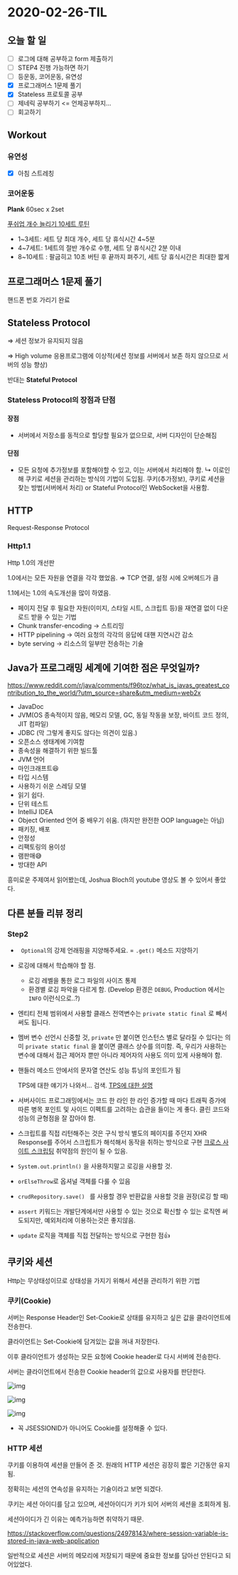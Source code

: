 # 2020-02-26-TIL

## 오늘 할 일

- [ ] 로그에 대해 공부하고 form 제출하기
- [ ] STEP4 진행 가능하면 하기
- [ ] 등운동, 코어운동, 유연성
- [x] 프로그래머스 1문제 풀기
- [x] Stateless 프로토콜 공부
- [ ] 제네릭 공부하기 <= 언제공부하지...
- [ ] 회고하기

## Workout

### 유연성

- [x] 아침 스트레칭 

### 코어운동

**Plank** 60sec x 2set

[푸쉬업 개수 늘리기 10세트 루틴](https://www.youtube.com/watch?v=Ck-amAgGM00)

- 1~3세트: 세트 당 최대 개수, 세트 당 휴식시간 4~5분
- 4~7세트: 1세트의 절반 개수로 수행, 세트 당 휴식시간 2분 이내
- 8~10세트 : 팔굽히고 10초 버틴 후 끝까지 펴주기, 세트 당 휴식시간은 최대한 짧게

## 프로그래머스 1문제 풀기

핸드폰 번호 가리기 완료

## Stateless Protocol

⇒ 세션 정보가 유지되지 않음

⇒ High volume 응용프로그램에 이상적(세션 정보를 서버에서 보존 하지 않으므로 서버의 성능 향상)

반대는 **Stateful Protocol**

### Stateless Protocol의 장점과 단점

#### 장점

- 서버에서 저장소를 동적으로 할당할 필요가 없으므로, 서버 디자인이 단순해짐

#### 단점

- 모든 요청에 추가정보를 포함해야할 수 있고, 이는 서버에서 처리해야 함.
  ↳  이로인해 쿠키로 세션을 관리하는 방식의 기법이 도입됨.
  쿠키(추가정보), 쿠키로 세션을 찾는 방법(서버에서 처리)
  or Stateful Protocol인 WebSocket을 사용함.

## HTTP

Request-Response Protocol

### Http1.1

Http 1.0의 개선판

1.0에서는 모든 자원을 연결을 각각 했었음. ⇒ TCP 연결, 설정 시에 오버헤드가 큼

1.1에서는 1.0의 속도개선을 많이 하였음.

- 페이지 전달 후 필요한 자원(이미지, 스타일 시트, 스크립트 등)을 재연결 없이 다운로드 받을 수 있는 기법
- Chunk transfer-encoding → 스트리밍
- HTTP pipelining → 여러 요청의 각각의 응답에 대핸 지연시간 감소
- byte serving → 리소스의 일부만 전송하는 기술

## Java가 프로그래밍 세계에 기여한 점은 무엇일까?

https://www.reddit.com/r/java/comments/f96toz/what_is_javas_greatest_contribution_to_the_world/?utm_source=share&utm_medium=web2x

- JavaDoc
- JVM(OS 종속적이지 않음, 메모리 모델, GC, 동일 작동을 보장, 바이트 코드 정의, JIT 컴파일)
- JDBC (막 그렇게 좋지도 않다는 의견이 있음.)
- 오픈소스 생태계에 기여함
- 종속성을 해결하기 위한 빌드툴
- JVM 언어
- 마인크래프트😆
- 타입 시스템
- 사용하기 쉬운 스레딩 모델
- 읽기 쉽다.
- 단위 테스트
- IntelliJ IDEA
- Object Oriented 언어 중 배우기 쉬움. (하지만 완전한 OOP language는 아님)
- 패키징, 배포
- 안정성
- 리팩토링의 용이성
- 램판매😅
- 방대한 API

흥미로운 주제여서 읽어봤는데, Joshua Bloch의 youtube 영상도 볼 수 있어서 좋았다.

## 다른 분들 리뷰 정리

### Step2

- ` Optional`의 강제 언래핑을 지양해주세요. =  `.get()` 메소드 지양하기

- 로깅에 대해서 학습해야 할 점.

  - 로깅 레벨을 통한 로그 파일의 사이즈 통제
  - 환경별 로깅 파악을 다르게 함. (Develop 환경은 `DEBUG`, Production 에서는 `INFO` 이런식으로..?)

- 엔티티 전체 범위에서 사용할 클래스 전역변수는 `private static final` 로 빼서 써도 됩니다.

- 멤버 변수 선언시 신중할 것, `private` 만 붙이면 인스턴스 별로 달라질 수 있다는 의미
  `private static final` 을 붙이면 클래스 상수를 의미함.
  즉, 우리가 사용하는 변수에 대해서 접근 제어자 뿐만 아니라 제어자의 사용도 의미 있게 사용해야 함.

- 핸들러 메소드 안에서의 문자열 연산도 성능 튜닝의 포인트가 됨

  TPS에 대한 얘기가 나와서... 검색. [TPS에 대한 설명](https://realforce111.tistory.com/48)

- 서버사이드 프로그래밍에서는 코드 한 라인 한 라인 증가할 때 마다 트래픽 증가에 따른 병목 포인트 및 사이드 이펙트를 고려하는 습관을 들이는 게 좋다. 클린 코드와 성능의 균형점을 잘 잡아야 함.

- 스크립트를 직접 리턴해주는 것은 구식 방식
  별도의 페이지를 주던지 XHR Response를 주어서 스크립트가 해석해서 동작을 취하는 방식으로 구현
  [크로스 사이트 스크립팅](https://ko.wikipedia.org/wiki/사이트_간_스크립팅) 취약점의 원인이 될 수 있음.

- `System.out.println()` 을 사용하지말고 로깅을 사용할 것.

- `orElseThrow`로 옵셔널 객체를 다룰 수 있음

- `crudRepository.save() ` 를 사용할 경우 반환값을 사용할 것을 권장(로깅 할 때)

- `assert` 키워드는 개발단계에서만 사용할 수 있는 것으로 확신할 수 있는 로직엔 써도되지만, 예외처리에 이용하는것은 좋지않음.

- `update` 로직을 객체를 직접 전달하는 방식으로 구현한 점👍

## 쿠키와 세션

Http는 무상태성이므로 상태성을 가지기 위해서 세션을 관리하기 위한 기법

### 쿠키(Cookie)

서버는 Response Header인 Set-Cookie로 상태를 유지하고 싶은 값을 클라이언트에 전송한다.

클라이언트는 Set-Cookie에 담겨있는 값을 꺼내 저장한다.

이후 클라이언트가 생성하는 모든 요청에 Cookie header로 다시 서버에 전송한다.

서버는 클라이언트에서 전송한 Cookie header의 값으로 사용자를 판단한다.

![img](https://i.imgur.com/kcQ9c0U.png)

![img](https://i.imgur.com/Foaga8X.png)

![img](https://i.imgur.com/Pf3ZIBU.png)

- 꼭 JSESSIONID가 아니어도 Cookie를 설정해줄 수 있다.

### HTTP 세션

쿠키를 이용하여 세션을 만들어 준 것. 원래의 HTTP 세션은 굉장히 짧은 기간동안 유지됨.

정확히는 세션의 연속성을 유지하는 기술이라고 보면 되겠다.

쿠키는 세션 아이디를 담고 있으며, 세션아이디가 키가 되어 서버의 세션을 조회하게 됨.

세션아이디가 긴 이유는 예측가능하면 취약하기 때문.

https://stackoverflow.com/questions/24978143/where-session-variable-is-stored-in-java-web-application

일반적으로 세션은 서버의 메모리에 저장되기 때문에 중요한 정보를 담아선 안된다고 되어있었다.